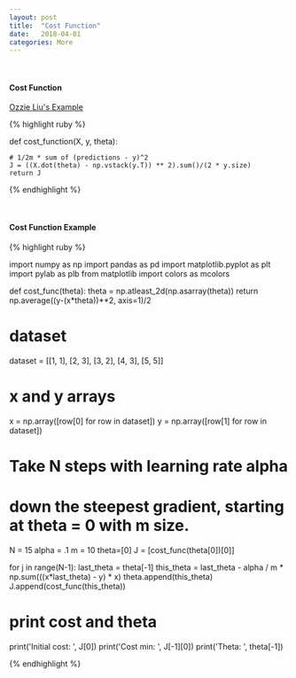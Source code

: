 ```yaml
---
layout: post
title:  "Cost Function"
date:   2018-04-01
categories: More
---
```

<br />
<h4>Cost Function</h4>

<a href="http://ozzieliu.com/2016/02/09/gradient-descent-tutorial/">
Ozzie Liu's Example
</a>

{% highlight ruby %}

def cost_function(X, y, theta):

    # 1/2m * sum of (predictions - y)^2
    J = ((X.dot(theta) - np.vstack(y.T)) ** 2).sum()/(2 * y.size)
    return J

{% endhighlight %}

<br />
<h4>Cost Function Example</h4>

{% highlight ruby %}

import numpy as np
import pandas as pd
import matplotlib.pyplot as plt
import pylab as plb
from matplotlib import colors as mcolors

def cost_func(theta):
    theta = np.atleast_2d(np.asarray(theta))
    return np.average((y-(x*theta))**2, axis=1)/2

# dataset
dataset = [[1, 1], [2, 3], [3, 2], [4, 3], [5, 5]]

# x and y arrays
x = np.array([row[0] for row in dataset])
y = np.array([row[1] for row in dataset])

# Take N steps with learning rate alpha
# down the steepest gradient, starting at theta = 0 with m size.
N = 15
alpha = .1
m = 10
theta=[0]
J = [cost_func(theta[0])[0]]

for j in range(N-1):
    last_theta = theta[-1]
    this_theta = last_theta - alpha / m * np.sum(((x*last_theta) - y) * x)
    theta.append(this_theta)
    J.append(cost_func(this_theta))

# print cost and theta
print('Initial cost: ', J[0])
print('Cost min: ', J[-1][0])
print('Theta: ', theta[-1])

{% endhighlight %}
